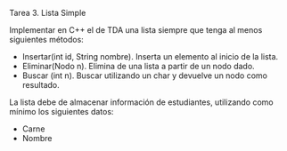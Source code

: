 Tarea 3. Lista Simple

Implementar en C++ el de TDA una lista siempre que tenga al menos siguientes
métodos:


- Insertar(int id, String nombre). Inserta un elemento al inicio de la lista.
- Eliminar(Nodo n). Elimina de una lista a partir de un nodo dado.
- Buscar (int n). Buscar utilizando un char y devuelve un nodo como resultado.

La lista debe de almacenar información de estudiantes, utilizando como mínimo los
siguientes datos:


- Carne
- Nombre
